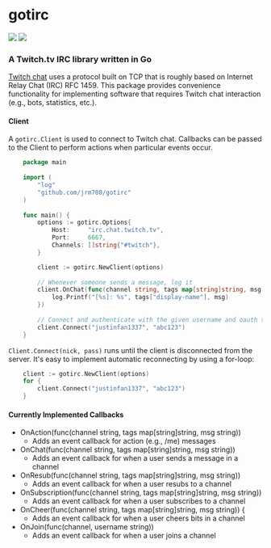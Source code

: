 # gotirc
![](https://travis-ci.org/jrm780/gotirc.svg?branch=master) [![](https://coveralls.io/repos/github/jrm780/gotirc/badge.svg?branch=master)](https://coveralls.io/github/jrm780/gotirc?branch=master)

### A Twitch.tv IRC library written in Go

[Twitch chat](https://dev.twitch.tv/docs/irc) uses a protocol built on TCP that is roughly based on Internet Relay Chat (IRC) RFC 1459. This package provides convenience functionality for implementing software that requires Twitch chat interaction (e.g., bots, statistics, etc.).

#### Client
A `gotirc.Client` is used to connect to Twitch chat. Callbacks can be passed to the Client to perform actions when particular events occur.

```go
    package main
    
    import (
        "log"
        "github.com/jrm780/gotirc"
    )
    
    func main() {
        options := gotirc.Options{
            Host:     "irc.chat.twitch.tv",
            Port:     6667,
            Channels: []string{"#twitch"},
        }

        client := gotirc.NewClient(options)
        
        // Whenever someone sends a message, log it
        client.OnChat(func(channel string, tags map[string]string, msg string) {
            log.Printf("[%s]: %s", tags["display-name"], msg)
        })
        
        // Connect and authenticate with the given username and oauth token
        client.Connect("justinfan1337", "abc123")
    }
```

`Client.Connect(nick, pass)` runs until the client is disconnected from the server. It's easy to implement automatic reconnecting by using a for-loop:

```go
    client := gotirc.NewClient(options)
    for {
        client.Connect("justinfan1337", "abc123")
    }
```

#### Currently Implemented Callbacks
* OnAction(func(channel string, tags map[string]string, msg string))
  * Adds an event callback for action (e.g., /me) messages
* OnChat(func(channel string, tags map[string]string, msg string))
  * Adds an event callback for when a user sends a message in a channel
* OnResub(func(channel string, tags map[string]string, msg string))
  * Adds an event callback for when a user resubs to a channel
* OnSubscription(func(channel string, tags map[string]string, msg string))
  * Adds an event callback for when a user subscribes to a channel
* OnCheer(func(channel string, tags map[string]string, msg string)) {
  * Adds an event callback for when a user cheers bits in a channel
* OnJoin(func(channel, username string))
  * Adds an event callback for when a user joins a channel

